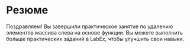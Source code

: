 # Резюме

Поздравляем! Вы завершили практическое занятие по удалению элементов массива слева на основе функции. Вы можете выполнить больше практических заданий в LabEx, чтобы улучшить свои навыки.
